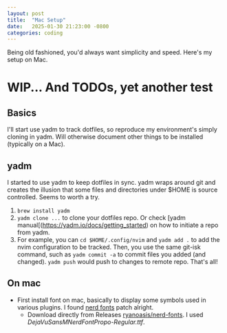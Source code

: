 ```yaml
---
layout: post
title:  "Mac Setup"
date:   2025-01-30 21:23:00 -0800
categories: coding
---
```


Being old fashioned, you'd always want simplicity and speed. Here's my setup on Mac.

# WIP... And TODOs, yet another test

## Basics

I'll start use yadm to track dotfiles, so reproduce my environment's simply cloning in yadm. Will otherwise document other things to be installed (typically on a Mac).

## yadm

I started to use yadm to keep dotfiles in sync. yadm wraps around git and creates the illusion that some files and directories under $HOME is source controlled. Seems to worth a try.

1. `brew install yadm`
2. `yadm clone ...` to clone your dotfiles repo. Or check [yadm manual[(https://yadm.io/docs/getting_started) on how to initiate a repo from yadm.
3. For example, you can `cd $HOME/.config/nvim` and `yadm add .` to add the nvim configuration to be tracked. Then, you use the same git-isk command, such as `yadm commit -a` to commit files you added (and changed). `yadm push` would push to changes to remote repo. That's all!

## On mac

* First install font on mac, basically to display some symbols used in various plugins. I found [nerd fonts](https://github.com/ryanoasis/nerd-fonts#patched-fonts) patch alright. 
  * Download directly from Releases [ryanoasis/nerd-fonts](https://github.com/ryanoasis/nerd-fonts/releases). I used *DejaVuSansMNerdFontPropo-Regular.ttf*. 

